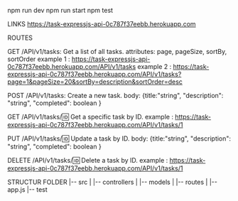npm run dev
npm run start
npm test

LINKS
https://task-expressjs-api-0c787f37eebb.herokuapp.com

ROUTES

GET
/API/v1/tasks: Get a list of all tasks.
attributes: page, pageSize, sortBy, sortOrder
example 1 : https://task-expressjs-api-0c787f37eebb.herokuapp.com/API/v1/tasks
example 2 : https://task-expressjs-api-0c787f37eebb.herokuapp.com/API/v1/tasks?page=1&pageSize=20&sortBy=description&sortOrder=desc

POST
/API/v1/tasks: Create a new task.
body: {title:"string", "description": "string", "completed": boolean }

GET
/API/v1/tasks/:id: Get a specific task by ID.
example : https://task-expressjs-api-0c787f37eebb.herokuapp.com/API/v1/tasks/1

PUT
/API/v1/tasks/:id: Update a task by ID.
body: {title:"string", "description": "string", "completed": boolean }

DELETE
/API/v1/tasks/:id: Delete a task by ID.
example : https://task-expressjs-api-0c787f37eebb.herokuapp.com/API/v1/tasks/1

STRUCTUR FOLDER
|-- src
| |-- controllers
| |-- models
| |-- routes
| |-- app.js
|-- test

